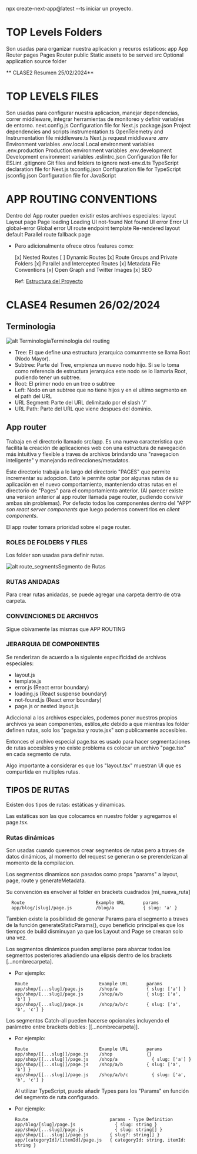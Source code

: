 npx create-next-app@latest --ts iniciar un proyecto.

# TOP Levels Folders

Son usadas para organizar nuestra aplicacion y recuros estaticos:
app App Router
pages Pages Router
public Static assets to be served
src Optional application source folder

** CLASE2 Resumen 25/02/2024**

# TOP LEVELS FILES

Son usadas para configurar nuestra aplicacion, manejar dependencias, correr middleware, integrar herramientas de monitoreo y definir variables de entorno.
next.config.js Configuration file for Next.js
package.json Project dependencies and scripts
instrumentation.ts OpenTelemetry and Instrumentation file
middleware.ts Next.js request middleware
.env Environment variables
.env.local Local environment variables
.env.production Production environment variables
.env.development Development environment variables
.eslintrc.json Configuration file for ESLint
.gitignore Git files and folders to ignore
next-env.d.ts TypeScript declaration file for Next.js
tsconfig.json Configuration file for TypeScript
jsconfig.json Configuration file for JavaScript

# APP ROUTING CONVENTIONS

Dentro del App router pueden existir estos archivos especiales:
layout Layout
page Page
loading Loading UI
not-found Not found UI
error Error UI
global-error Global error UI
route endpoint
template Re-rendered layout
default Parallel route fallback page

- Pero adicionalmente ofrece otros features como:

  [x] Nested Routes
  [ ] Dynamic Routes
  [x] Route Groups and Private Folders
  [x] Parallel and Intercepted Routes
  [x] Metadata File Conventions
  [x] Open Graph and Twitter Images
  [x] SEO

  Ref: [Estructura del Proyecto](https://nextjs.org/docs/getting-started/project-structure)

# CLASE4 Resumen 26/02/2024

## Terminologia

![alt Terminologia](https://nextjs.org/_next/image?url=%2Fdocs%2Fdark%2Fterminology-component-tree.png&w=1080&q=75&dpl=dpl_7tjrijDcFMxGoJxk1b7WXz5Pav3C)Terminologia del routing

- Tree: El que define una estructura jerarquica comunmente se llama Root (Nodo Mayor).
- Subtree: Parte del Tree, empienza un nuevo nodo hijo. Si se lo toma como referencia de estructura jerarquica este nodo se lo llamaria Root, pudiendo tener un subtree.
- Root: El primer nodo en un tree o subtree
- Left: Nodo en un subtree que no tiene hijos y en el ultimo segmento en el path del URL
- URL Segment: Parte del URL delimitado por el slash '/'
- URL Path: Parte del URL que viene despues del dominio.

## App router

Trabaja en el directorio llamado src/app. Es una nueva característica que facilita la creación de aplicaciones web con una estructura de navegación más intuitiva y flexible a traves de archivos brindando una "navegacion inteligente" y manejando redirecciones/metadatos.

Este directorio trabaja a lo largo del directorio "PAGES" que permite incrementar su adopcion.
Esto le permite optar por algunas rutas de su aplicación en el nuevo comportamiento, manteniendo otras rutas en el directorio de "Pages" para el comportamiento anterior. (Al parecer existe una version anterior al app router llamada page router, pudiendo convivir ambas sin problemas).
Por defecto todos los componentes dentro del "APP" _son react server components_ que luego podemos convertirlos en _client components_.

El app router tomara prioridad sobre el page router.

### ROLES DE FOLDERS Y FILES

Los folder son usadas para definir rutas.

![alt route_segments](https://nextjs.org/_next/image?url=%2Fdocs%2Fdark%2Froute-segments-to-path-segments.png&w=1080&q=75&dpl=dpl_7tjrijDcFMxGoJxk1b7WXz5Pav3C)Segmento de Rutas

### RUTAS ANIDADAS

Para crear rutas anidadas, se puede agregar una carpeta dentro de otra carpeta.

### CONVENCIONES DE ARCHIVOS

Sigue obivamente las mismas que APP ROUTING

### JERARQUIA DE COMPONENTES

Se renderizan de acuerdo a la siguiente especificidad de archivos especiales:

- layout.js
- template.js
- error.js (React error boundary)
- loading.js (React suspense boundary)
- not-found.js (React error boundary)
- page.js or nested layout.js

Adiccional a los archivos especiales, podemos poner nuestros propios archivos ya sean componentes, estilos,etc debido a que mientras los folder definen rutas, solo los "page.tsx y route.jsx" son publicamente accesibles.

Entonces el archivo especial page.tsx es usado para hacer segmentaciones de rutas accesibles y no existe problema es colocar un archivo "page.tsx" en cada segmento de ruta.

Algo importante a considerar es que los "layout.tsx" muestran UI que es compartida en multiples rutas.

## TIPOS DE RUTAS

Existen dos tipos de rutas: estáticas y dinamicas.

Las estáticas son las que colocamos en nuestro folder y agregamos el page.tsx.

### Rutas dinámicas

Son usadas cuando queremos crear segmentos de rutas pero a traves de datos dinámicos, al momento del request se generan o se prerenderizan al momento de la compilacion.

Los segmentos dinamicos son pasados como props "params" a layout, page, route y generateMetadata.

Su convención es envolver al folder en brackets cuadrados [mi_nueva_ruta]

```
  Route                           Example URL       params
  app/blog/[slug]/page.js         /blog/a           { slug: 'a' }
```

Tambien existe la posibilidad de generar Params para el segmento a traves de la función generateStaticParams(), cuyo beneficio principal es que los tiempos de build disminuyan ya que los Layout and Page se crearan solo una vez.

Los segmentos dinámicos pueden ampliarse para abarcar todos los segmentos posteriores añadiendo una elipsis dentro de los brackets [...nombrecarpeta].

- Por ejemplo:
  ```
  Route                           Example URL       params
  app/shop/[...slug]/page.js      /shop/a           { slug: ['a'] }
  app/shop/[...slug]/page.js      /shop/a/b         { slug: ['a', 'b'] }
  app/shop/[...slug]/page.js      /shop/a/b/c       { slug: ['a', 'b', 'c'] }
  ```

Los segmentos Catch-all pueden hacerse opcionales incluyendo el parámetro entre brackets dobles: [[...nombrecarpeta]].

- Por ejemplo:

  ```
  Route                           Example URL       params
  app/shop/[[...slug]]/page.js	  /shop	            {}
  app/shop/[[...slug]]/page.js	  /shop/a	          { slug: ['a'] }
  app/shop/[[...slug]]/page.js	  /shop/a/b	        { slug: ['a', 'b'] }
  app/shop/[[...slug]]/page.js	  /shop/a/b/c	      { slug: ['a', 'b', 'c'] }
  ```

  Al utilizar TypeScript, puede añadir Types para los "Params" en función del segmento de ruta configurado.

- Por ejemplo:
  ```
  Route                               params - Type Definition
  app/blog/[slug]/page.js	            { slug: string }
  app/shop/[...slug]/page.js	        { slug: string[] }
  app/shop/[[...slug]]/page.js	      { slug?: string[] }
  app/[categoryId]/[itemId]/page.js	  { categoryId: string, itemId: string }
  ```
